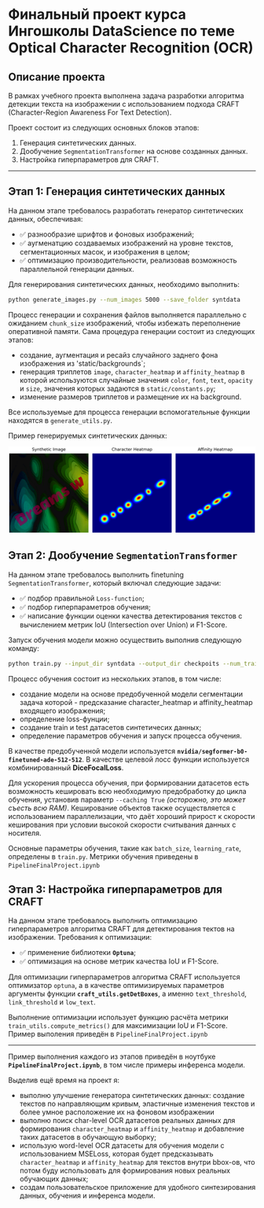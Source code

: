 # Финальный проект курса Ингошколы DataScience по теме Optical Character Recognition (OCR)

## Описание проекта

В рамках учебного проекта выполнена задача разработки алгоритма детекции текста на изображении с использованием подхода CRAFT (Character-Region Awareness For Text Detection).

Проект состоит из следующих основных блоков этапов:
1. Генерация синтетических данных.
2. Дообучение `SegmentationTransformer` на основе созданных данных.
3. Настройка гиперпараметров для CRAFT.

---

## Этап 1: Генерация синтетических данных

На данном этапе требовалось разработать генератор синтетических данных, обеспечивая:
- ✅ разнообразие шрифтов и фоновых изображений;
- ✅ аугменатцию создаваемых изображений на уровне текстов, сегментационных масок, и изображения в целом;
- ✅ оптимизацию производительности, реализовав возможность параллельной генерации данных.

Для генерирования синтетических данных, необходимо выполнить:
```bash
python generate_images.py --num_images 5000 --save_folder syntdata
```

Процесс генерации и сохранения файлов выполняется параллельно с ожиданием `chunk_size` изображений, чтобы избежать переполнение оперативной памяти. Сама процедура генерации состоит из следующих этапов:
- создание, аугментация и ресайз случайного заднего фона изображения из 'static/backgrounds`;
- генерация триплетов `image`, `character_heatmap` и `affinity_heatmap` в которой используются случайные значения `color`, `font`, `text`, `opacity` и `size`, значения которых задаются в `static/constants.py`;
- изменение размеров триплетов и размещение их на background.

Все используемые для процесса генерации вспомогательные функции находятся в `generate_utils.py`.

Пример генерируемых синтетических данных:  

![image](static/example.png)


## Этап 2: Дообучение `SegmentationTransformer`

На данном этапе требовалось выполнить finetuning `SegmentationTransformer`, который включал следующие задачи:
- ✅ подбор правильной `Loss-function`;
- ✅ подбор гиперпараметров обучения;
- ✅ написание функции оценки качества детектирования текстов с вычислением метрик IoU (Intersection over Union) и F1-Score.

Запуск обучения модели можно осуществить выполнив следующую команду:
```bash
python train.py --input_dir syntdata --output_dir checkpoits --num_train_epochs 10 --caching True
```
Процесс обучения состоит из нескольких этапов, в том числе:
- создание модели на основе предобученной модели сегментации задача которой - предсказание character_heatmap и affinity_heatmap входящего изображения;
- определение loss-фунции;
- создание train и test датасетов синтетичесих данных;
- определение параметров обучения и запуск процесса обучения.

В качестве предобученной модели используется **`nvidia/segformer-b0-finetuned-ade-512-512`**. В качестве целевой лосс функции используется комбинированный **DiceFocalLoss**.  

Для ускорения процесса обучения, при формировании датасетов есть возможность кешировать всю необходимую предобработку до цикла обучения, установив параметр `--caching True` *(осторожно, это может съесть всю RAM)*. Кеширование объектов также осуществляется с использованием параллелизации, что даёт хороший прирост к скорости кеширования при условии высокой скорости считывания данных с носителя.  

Основные параметры обучения, такие как `batch_size`, `learning_rate`, определены в `train.py`. Метрики обучения приведены в `PipelineFinalProject.ipynb`

## Этап 3: Настройка гиперпараметров для CRAFT

На данном этапе требовалось выполнить оптимизацию гиперпараметров алгоритма CRAFT для детектирования тектов на изображении. Требования к оптимизации:
- ✅ применение библиотеки **`Optuna`**;
- ✅ оптимизация на основе метрик качества IoU и F1-Score.

Для оптимизации гиперпараметров алгоритма CRAFT используется оптимизатор `optuna`, а в качестве оптимизируемых параметров аргументы функции **`craft_utils.getDetBoxes`**, а именно `text_threshold`, `link_threshold` и `low_text`.

Выполнение оптимизации использует функцию расчёта метрики `train_utils.compute_metrics()` для максимизации IoU и F1-Score. Пример выполения приведён в `PipelineFinalProject.ipynb`

---

Пример выполнения каждого из этапов приведён в ноутбуке **`PipelineFinalProject.ipynb`**, в том числе примеры инференса модели.

Выделив ещё время на проект я:
- выполню улучшение генератора синтетических данных: создание текстов по направляющим кривым, эластичные изменения текстов и более умное расположение их на фоновом изображении
- выполню поиск char-level OCR датасетов реальных данных для формирования `character_heatmap` и `affinity_heatmap` и добавление таких датасетов в обучающую выборку;
- использую word-level OCR датасеты для обучения модели с использованием MSELoss, которая будет предсказывать `character_heatmap` и `affinity_heatmap` для текстов внутри bbox-ов, что потом буду использовать для формирования новых реальных обучающих данных;
- создам пользовательское приложение для удобного синтезирования данных, обучения и инференса модели.






